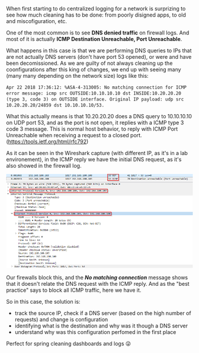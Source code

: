 When first starting to do centralized logging for a network is surprizing to see how much cleaning has to be done: from poorly disigned apps, to old and miscofiguration, etc.

One of the most common is to see **DNS denied traffic** on firewall logs. And most of it is actually **ICMP Destination Unreachable, Port Unreachable**. 

What happens in this case is that we are performing DNS queries to IPs that are not actually DNS servers (don't have port 53 opened), or were and have been decomissioned. As we are guilty of not always cleaning up the coonfigurations after this king of changes, we end up with seeing many (many many depending on the network size) logs like this:

```
Apr 22 2018 17:36:12: %ASA-4-313005: No matching connection for ICMP error message: icmp src OUTSIDE:10.10.10.10 dst INSIDE:10.20.20.20 (type 3, code 3) on OUTSIDE interface. Original IP payload: udp src 10.20.20.20/24859 dst 10.10.10.10/53.
```

What this actually means is that 10.20.20.20 does a DNS query to 10.10.10.10 on UDP port 53, and as the port is not open, it replies with a ICMP type 3 code 3 message. This is normal host behavior, to reply with ICMP Port Unreachable when receiving a request to a closed port. (https://tools.ietf.org/html/rfc792)

As it can be seen in the Wireshark capture (with different IP, as it's in a lab environement), in the ICMP reply we have the initial DNS request, as it's also showed in the firewall log.

![alt text](images/ICMP33DNS_wireshark.png "Wireshark ICMP Type 3 Code 3 to DNS request")

Our firewalls block this, and the **_No matching connection_** message shows that it doesn't relate the DNS request with the ICMP reply. And as the "best practice" says to block all ICMP traffic, here we have it.

So in this case, the solution is: 
* track the source IP, check if a DNS server (based on the high number of requests) and change is configuration
* identifying what is the destination and why was it though a DNS server
* understand why was this configuration perfomed in the first place

Perfect for spring cleaning dashboards and logs :stuck_out_tongue_winking_eye:
